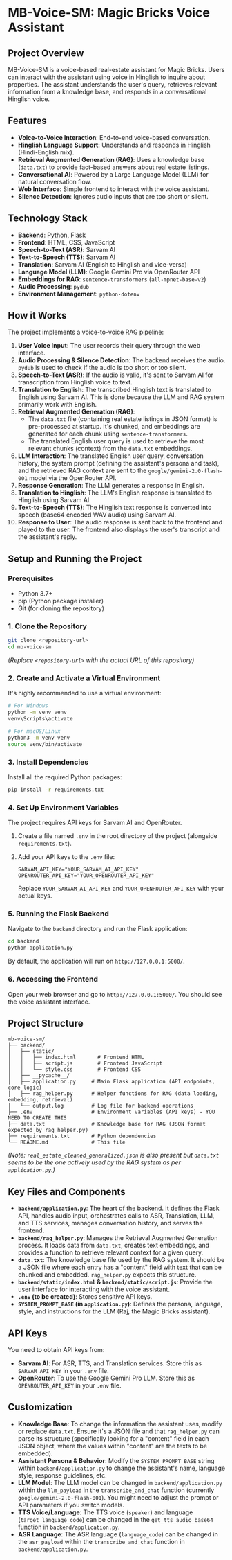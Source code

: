 # MB-Voice-SM: Magic Bricks Voice Assistant

## Project Overview

MB-Voice-SM is a voice-based real-estate assistant for Magic Bricks. Users can interact with the assistant using voice in Hinglish to inquire about properties. The assistant understands the user's query, retrieves relevant information from a knowledge base, and responds in a conversational Hinglish voice.

## Features

-   **Voice-to-Voice Interaction**: End-to-end voice-based conversation.
-   **Hinglish Language Support**: Understands and responds in Hinglish (Hindi-English mix).
-   **Retrieval Augmented Generation (RAG)**: Uses a knowledge base (`data.txt`) to provide fact-based answers about real estate listings.
-   **Conversational AI**: Powered by a Large Language Model (LLM) for natural conversation flow.
-   **Web Interface**: Simple frontend to interact with the voice assistant.
-   **Silence Detection**: Ignores audio inputs that are too short or silent.

## Technology Stack

-   **Backend**: Python, Flask
-   **Frontend**: HTML, CSS, JavaScript
-   **Speech-to-Text (ASR)**: Sarvam AI
-   **Text-to-Speech (TTS)**: Sarvam AI
-   **Translation**: Sarvam AI (English to Hinglish and vice-versa)
-   **Language Model (LLM)**: Google Gemini Pro via OpenRouter API
-   **Embeddings for RAG**: `sentence-transformers` (`all-mpnet-base-v2`)
-   **Audio Processing**: `pydub`
-   **Environment Management**: `python-dotenv`

## How it Works

The project implements a voice-to-voice RAG pipeline:

1.  **User Voice Input**: The user records their query through the web interface.
2.  **Audio Processing & Silence Detection**: The backend receives the audio. `pydub` is used to check if the audio is too short or too silent.
3.  **Speech-to-Text (ASR)**: If the audio is valid, it's sent to Sarvam AI for transcription from Hinglish voice to text.
4.  **Translation to English**: The transcribed Hinglish text is translated to English using Sarvam AI. This is done because the LLM and RAG system primarily work with English.
5.  **Retrieval Augmented Generation (RAG)**:
    *   The `data.txt` file (containing real estate listings in JSON format) is pre-processed at startup. It's chunked, and embeddings are generated for each chunk using `sentence-transformers`.
    *   The translated English user query is used to retrieve the most relevant chunks (context) from the `data.txt` embeddings.
6.  **LLM Interaction**: The translated English user query, conversation history, the system prompt (defining the assistant's persona and task), and the retrieved RAG context are sent to the `google/gemini-2.0-flash-001` model via the OpenRouter API.
7.  **Response Generation**: The LLM generates a response in English.
8.  **Translation to Hinglish**: The LLM's English response is translated to Hinglish using Sarvam AI.
9.  **Text-to-Speech (TTS)**: The Hinglish text response is converted into speech (base64 encoded WAV audio) using Sarvam AI.
10. **Response to User**: The audio response is sent back to the frontend and played to the user. The frontend also displays the user's transcript and the assistant's reply.

## Setup and Running the Project

### Prerequisites

-   Python 3.7+
-   pip (Python package installer)
-   Git (for cloning the repository)

### 1. Clone the Repository

```bash
git clone <repository-url>
cd mb-voice-sm
```
*(Replace `<repository-url>` with the actual URL of this repository)*

### 2. Create and Activate a Virtual Environment

It's highly recommended to use a virtual environment:

```bash
# For Windows
python -m venv venv
venv\Scripts\activate

# For macOS/Linux
python3 -m venv venv
source venv/bin/activate
```

### 3. Install Dependencies

Install all the required Python packages:

```bash
pip install -r requirements.txt
```

### 4. Set Up Environment Variables

The project requires API keys for Sarvam AI and OpenRouter.

1.  Create a file named `.env` in the root directory of the project (alongside `requirements.txt`).
2.  Add your API keys to the `.env` file:

    ```env
    SARVAM_API_KEY="YOUR_SARVAM_AI_API_KEY"
    OPENROUTER_API_KEY="YOUR_OPENROUTER_API_KEY"
    ```

    Replace `YOUR_SARVAM_AI_API_KEY` and `YOUR_OPENROUTER_API_KEY` with your actual keys.

### 5. Running the Flask Backend

Navigate to the `backend` directory and run the Flask application:

```bash
cd backend
python application.py
```

By default, the application will run on `http://127.0.0.1:5000/`.

### 6. Accessing the Frontend

Open your web browser and go to `http://127.0.0.1:5000/`. You should see the voice assistant interface.

## Project Structure

```
mb-voice-sm/
├── backend/
│   ├── static/
│   │   ├── index.html       # Frontend HTML
│   │   ├── script.js        # Frontend JavaScript
│   │   └── style.css        # Frontend CSS
│   ├── __pycache__/
│   ├── application.py     # Main Flask application (API endpoints, core logic)
│   ├── rag_helper.py      # Helper functions for RAG (data loading, embedding, retrieval)
│   └── output.log         # Log file for backend operations
├── .env                   # Environment variables (API keys) - YOU NEED TO CREATE THIS
├── data.txt               # Knowledge base for RAG (JSON format expected by rag_helper.py)
├── requirements.txt       # Python dependencies
└── README.md              # This file
```
*(Note: `real_estate_cleaned_generalized.json` is also present but `data.txt` seems to be the one actively used by the RAG system as per `application.py`.)*

## Key Files and Components

-   **`backend/application.py`**: The heart of the backend. It defines the Flask API, handles audio input, orchestrates calls to ASR, Translation, LLM, and TTS services, manages conversation history, and serves the frontend.
-   **`backend/rag_helper.py`**: Manages the Retrieval Augmented Generation process. It loads data from `data.txt`, creates text embeddings, and provides a function to retrieve relevant context for a given query.
-   **`data.txt`**: The knowledge base file used by the RAG system. It should be a JSON file where each entry has a "content" field with text that can be chunked and embedded. `rag_helper.py` expects this structure.
-   **`backend/static/index.html` & `backend/static/script.js`**: Provide the user interface for interacting with the voice assistant.
-   **`.env` (to be created)**: Stores sensitive API keys.
-   **`SYSTEM_PROMPT_BASE` (in `application.py`)**: Defines the persona, language, style, and instructions for the LLM (Raj, the Magic Bricks assistant).

## API Keys

You need to obtain API keys from:

-   **Sarvam AI**: For ASR, TTS, and Translation services. Store this as `SARVAM_API_KEY` in your `.env` file.
-   **OpenRouter**: To use the Google Gemini Pro LLM. Store this as `OPENROUTER_API_KEY` in your `.env` file.

## Customization

-   **Knowledge Base**: To change the information the assistant uses, modify or replace `data.txt`. Ensure it's a JSON file and that `rag_helper.py` can parse its structure (specifically looking for a "content" field in each JSON object, where the values within "content" are the texts to be embedded).
-   **Assistant Persona & Behavior**: Modify the `SYSTEM_PROMPT_BASE` string within `backend/application.py` to change the assistant's name, language style, response guidelines, etc.
-   **LLM Model**: The LLM model can be changed in `backend/application.py` within the `llm_payload` in the `transcribe_and_chat` function (currently `google/gemini-2.0-flash-001`). You might need to adjust the prompt or API parameters if you switch models.
-   **TTS Voice/Language**: The TTS voice (`speaker`) and language (`target_language_code`) can be changed in the `get_tts_audio_base64` function in `backend/application.py`.
-   **ASR Language**: The ASR language (`language_code`) can be changed in the `asr_payload` within the `transcribe_and_chat` function in `backend/application.py`. 
